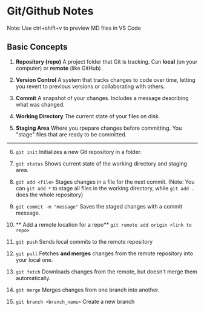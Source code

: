 # Git/Github Notes

Note: Use ctrl+shift+v to preview MD files in VS Code

## Basic Concepts

1. **Repository (repo)**
   A project folder that Git is tracking. Can **local** (on your computer) or **remote** (like GitHub)

2. **Version Control**
   A system that tracks changes to code over time, letting you revert to previous versions or collaborating with others.

3. **Commit**
   A snapshot of your changes. Includes a message describing what was changed.

4. **Working Directory**
   The current state of your files on disk.

5. **Staging Area**
   Where you rpepare changes before committing. You "stage" files that are ready to be committed.

---

6. `git init`
   Initializes a new Git repository in a folder.

7. `git status`
   Shows current state of the working directory and staging area.

8. `git add <file>`
   Stages changes in a file for the next commit. (Note: You can `git add *` to stage all files in the working directory, while `git add .` does the whole repository)

9. `git commit -m "message"`
   Saves the staged changes with a commit message.

10. ** Add a remote location for a repo**
    `git remote add origin <link to repo>`

11. `git push`
    Sends local commits to the remote repository

12. `git pull`
    Fetches **and merges** changes from the remote repository into your local one.

13. `git fetch`
    Downloads changes from the remote, but doesn't merge them automatically.

14. `git merge`
    Merges changes from one branch into another.

15. `git branch <branch_name>`
    Create a new branch

